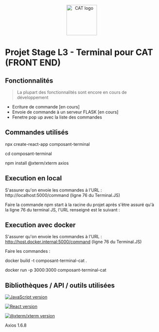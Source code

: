 <p align="center">
  <a href="https://www.cat.savoircoder.fr/accueil/" target="_blank" rel="noopener noreferrer">
    <img width="100" src="https://www.cat.savoircoder.fr/static/moulinette/img/logo/home_logo.png" alt="CAT logo">
  </a>
</p>

# Projet Stage L3 - Terminal pour CAT (FRONT END)

## Fonctionnalités

> La plupart des fonctionnalités sont encore en cours de développement 

- Ecriture de commande \[en cours]
- Envoie de commande à un serveur FLASK \[en cours]
- Fenetre pop up avec la liste des commandes


## Commandes utilisés 
npx create-react-app composant-terminal

cd composant-terminal

npm install @xterm/xterm axios



## Execution en local 
S'assurer qu'on envoie les commandes à l'URL : http://localhost:5000/command (ligne 76 du Terminal.JS)

Faire la commande npm start à la racine du projet après s'être assuré qu'à la ligne 76 du terminal JS, l'URL renseigné est le suivant : 

## Execution avec docker 
S'assurer qu'on envoie les commandes à l'URL : http://host.docker.internal:5000/command (ligne 76 du Terminal.JS)

Faire les commandes : 

docker build -t composant-terminal-cat .

docker run -p 3000:3000 composant-terminal-cat



## Bibliothèques / API / outils utilisées


[![JavaScript version](https://img.shields.io/badge/JavaScript-%23F7DF1E?style=for-the-badge&logo=javascript&labelColor=grey)](https://developer.mozilla.org/fr/docs/Web/JavaScript)

[![React version](https://img.shields.io/badge/React%20v18.3.1-%2361DAFB?style=for-the-badge&logo=react&labelColor=grey)](https://fr.legacy.reactjs.org/)

[![@xterm/xterm version](https://img.shields.io/badge/@xterm/xterm%20v5.5.0-%23449acc?style=for-the-badge&logo=expertsexchange&logoColor=%23449acc&labelColor=grey)](https://xtermjs.org/)

Axios 1.6.8